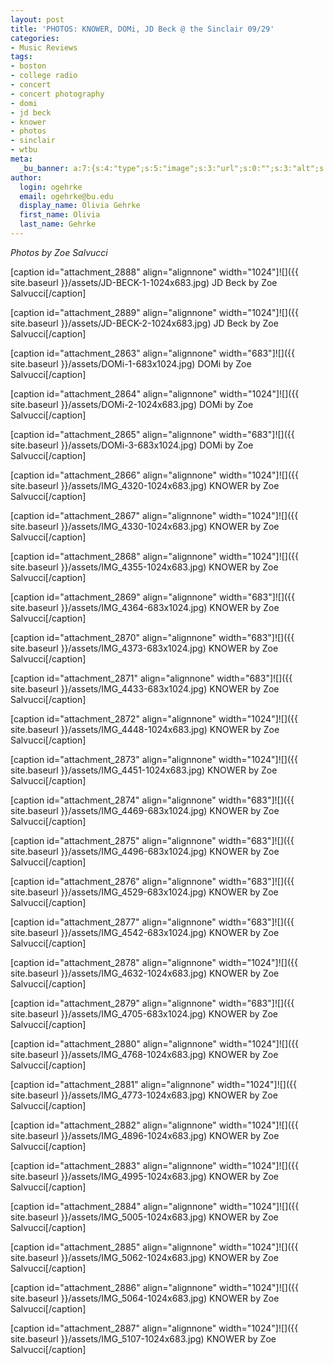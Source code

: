 ```yaml
---
layout: post
title: 'PHOTOS: KNOWER, DOMi, JD Beck @ the Sinclair 09/29'
categories:
- Music Reviews
tags:
- boston
- college radio
- concert
- concert photography
- domi
- jd beck
- knower
- photos
- sinclair
- wtbu
meta:
  _bu_banner: a:7:{s:4:"type";s:5:"image";s:3:"url";s:0:"";s:3:"alt";s:0:"";s:7:"post_id";s:0:"";s:4:"html";s:0:"";s:8:"position";s:12:"contentWidth";s:7:"caption";s:0:"";}
author:
  login: ogehrke
  email: ogehrke@bu.edu
  display_name: Olivia Gehrke
  first_name: Olivia
  last_name: Gehrke
---
```

_Photos by Zoe Salvucci_

\[caption id="attachment\_2888" align="alignnone" width="1024"\]![]({{ site.baseurl }}/assets/JD-BECK-1-1024x683.jpg) JD Beck by Zoe Salvucci\[/caption\]

\[caption id="attachment\_2889" align="alignnone" width="1024"\]![]({{ site.baseurl }}/assets/JD-BECK-2-1024x683.jpg) JD Beck by Zoe Salvucci\[/caption\]

\[caption id="attachment\_2863" align="alignnone" width="683"\]![]({{ site.baseurl }}/assets/DOMi-1-683x1024.jpg) DOMi by Zoe Salvucci\[/caption\]

\[caption id="attachment\_2864" align="alignnone" width="1024"\]![]({{ site.baseurl }}/assets/DOMi-2-1024x683.jpg) DOMi by Zoe Salvucci\[/caption\]

\[caption id="attachment\_2865" align="alignnone" width="683"\]![]({{ site.baseurl }}/assets/DOMi-3-683x1024.jpg) DOMi by Zoe Salvucci\[/caption\]

\[caption id="attachment\_2866" align="alignnone" width="1024"\]![]({{ site.baseurl }}/assets/IMG_4320-1024x683.jpg) KNOWER by Zoe Salvucci\[/caption\]

\[caption id="attachment\_2867" align="alignnone" width="1024"\]![]({{ site.baseurl }}/assets/IMG_4330-1024x683.jpg) KNOWER by Zoe Salvucci\[/caption\]

\[caption id="attachment\_2868" align="alignnone" width="1024"\]![]({{ site.baseurl }}/assets/IMG_4355-1024x683.jpg) KNOWER by Zoe Salvucci\[/caption\]

\[caption id="attachment\_2869" align="alignnone" width="683"\]![]({{ site.baseurl }}/assets/IMG_4364-683x1024.jpg) KNOWER by Zoe Salvucci\[/caption\]

\[caption id="attachment\_2870" align="alignnone" width="683"\]![]({{ site.baseurl }}/assets/IMG_4373-683x1024.jpg) KNOWER by Zoe Salvucci\[/caption\]

\[caption id="attachment\_2871" align="alignnone" width="683"\]![]({{ site.baseurl }}/assets/IMG_4433-683x1024.jpg) KNOWER by Zoe Salvucci\[/caption\]

\[caption id="attachment\_2872" align="alignnone" width="1024"\]![]({{ site.baseurl }}/assets/IMG_4448-1024x683.jpg) KNOWER by Zoe Salvucci\[/caption\]

\[caption id="attachment\_2873" align="alignnone" width="1024"\]![]({{ site.baseurl }}/assets/IMG_4451-1024x683.jpg) KNOWER by Zoe Salvucci\[/caption\]

\[caption id="attachment\_2874" align="alignnone" width="683"\]![]({{ site.baseurl }}/assets/IMG_4469-683x1024.jpg) KNOWER by Zoe Salvucci\[/caption\]

\[caption id="attachment\_2875" align="alignnone" width="683"\]![]({{ site.baseurl }}/assets/IMG_4496-683x1024.jpg) KNOWER by Zoe Salvucci\[/caption\]

\[caption id="attachment\_2876" align="alignnone" width="683"\]![]({{ site.baseurl }}/assets/IMG_4529-683x1024.jpg) KNOWER by Zoe Salvucci\[/caption\]

\[caption id="attachment\_2877" align="alignnone" width="683"\]![]({{ site.baseurl }}/assets/IMG_4542-683x1024.jpg) KNOWER by Zoe Salvucci\[/caption\]

\[caption id="attachment\_2878" align="alignnone" width="1024"\]![]({{ site.baseurl }}/assets/IMG_4632-1024x683.jpg) KNOWER by Zoe Salvucci\[/caption\]

\[caption id="attachment\_2879" align="alignnone" width="683"\]![]({{ site.baseurl }}/assets/IMG_4705-683x1024.jpg) KNOWER by Zoe Salvucci\[/caption\]

\[caption id="attachment\_2880" align="alignnone" width="1024"\]![]({{ site.baseurl }}/assets/IMG_4768-1024x683.jpg) KNOWER by Zoe Salvucci\[/caption\]

\[caption id="attachment\_2881" align="alignnone" width="1024"\]![]({{ site.baseurl }}/assets/IMG_4773-1024x683.jpg) KNOWER by Zoe Salvucci\[/caption\]

\[caption id="attachment\_2882" align="alignnone" width="1024"\]![]({{ site.baseurl }}/assets/IMG_4896-1024x683.jpg) KNOWER by Zoe Salvucci\[/caption\]

\[caption id="attachment\_2883" align="alignnone" width="1024"\]![]({{ site.baseurl }}/assets/IMG_4995-1024x683.jpg) KNOWER by Zoe Salvucci\[/caption\]

\[caption id="attachment\_2884" align="alignnone" width="1024"\]![]({{ site.baseurl }}/assets/IMG_5005-1024x683.jpg) KNOWER by Zoe Salvucci\[/caption\]

\[caption id="attachment\_2885" align="alignnone" width="1024"\]![]({{ site.baseurl }}/assets/IMG_5062-1024x683.jpg) KNOWER by Zoe Salvucci\[/caption\]

\[caption id="attachment\_2886" align="alignnone" width="1024"\]![]({{ site.baseurl }}/assets/IMG_5064-1024x683.jpg) KNOWER by Zoe Salvucci\[/caption\]

\[caption id="attachment\_2887" align="alignnone" width="1024"\]![]({{ site.baseurl }}/assets/IMG_5107-1024x683.jpg) KNOWER by Zoe Salvucci\[/caption\]